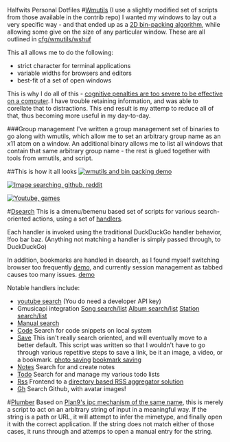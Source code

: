 Halfwits Personal Dotfiles
#[Wmutils](https://github.com/wmutils)
(I use a slightly modified set of scripts from those available in the contrib repo) 
I wanted my windows to lay out a very specific way - and that ended up as a [2D bin-packing algorithm](https://github.com/halfwit/binpack), while allowing some give on the size of any particular window. These are all outlined in [cfg/wmutils/wshuf](https://github.com/halfwit/dotfiles/blob/master/share/x11/wshuf)

This all allows me to do the following:
 - strict character for terminal applications
 - variable widths for browsers and editors
 - best-fit of a set of open windows

This is why I do all of this - [cognitive penalties are too severe to be effective on a computer](http://www.wired.com/2010/05/ff_nicholas_carr/). I have trouble retaining information, and was able to corellate that to distractions. This end result is my attemp to reduce all of that, thus becoming more useful in my day-to-day.

###Group management
I've written a group management set of binaries to go along with wmutils, which allow me to set an arbitrary group name as an x11 atom on a window. An additional binary allows me to list all windows that contain that same arbitrary group name - the rest is glued together with tools from wmutils, and script.

##This is how it all looks 
[![wmutils and bin packing demo](http://img.youtube.com/vi/MSIjqTgtj2c/0.jpg)](https://www.youtube.com/watch?v=MSIjqTgtj2c)

[![Image searching, github, reddit](https://pb.gehidore.net/cyYB)](https://pb.gehidore.net/U4TN)

[![Youtube, games](https://pb.gehidore.net/vTYD)](https://pb.gehidore.net/NiUQ)

#[Dsearch](https://github.com/halfwit/dotfiles/blob/master/bin/dsearch)
This is a dmenu/bemenu based set of scripts for various search-oriented actions, using a set of [handlers](https://github.com/halfwit/dotfiles/blob/master/share/dsearch).

Each handler is invoked using the traditional DuckDuckGo handler behavior, !foo bar baz. (Anything not matching a handler is simply passed through, to DuckDuckGo)

In addition, bookmarks are handled in dsearch, as I found myself switching browser too frequently [demo](https://ptpb.pw/qR19.mkv), and currently session management as tabbed causes too many issues. [demo](https://ptpb.pw/SyC3.mkv)

Notable handlers include:
 - [youtube search](https://github.com/halfwit/dotfiles/blob/master/share/dsearch/yt) (You do need a developer API key)
 - Gmusicapi integration [Song search/list](https://github.com/halfwit/dotfiles/blob/master/share/dsearch/song) [Album search/list](https://github.com/halfwit/dotfiles/blob/master/share/dsearch/album) [Station search/list](https://github.com/halfwit/dotfiles/blob/master/share/dsearch/listen)
 - [Manual search](https://github.com/halfwit/dotfiles/blob/master/share/dsearch/man)
 - [Code](https://github.com/halfwit/dotfiles/blob/master/share/dsearch/code) Search for code snippets on local system
 - [Save](https://github.com/halfwit/dotfiles/blob/master/share/dsearch/save) This isn't really search oriented, and will eventually move to a better default. This script was written so that I wouldn't have to go through various repetitive steps to save a link, be it an image, a video, or a bookmark. [photo saving](https://ptpb.pw/LMBL.mkv) [bookmark saving](https://ptpb.pw/qR19.mkv)
 - [Notes](https://github.com/halfwit/dotfiles/blob/master/share/dsearch/notes) Search for and create notes
 - [Todo](https://github.com/halfwit/dotfiles/blob/master/share/dsearch/todo) Search for and manage my various todo lists
 - [Rss](https://github.com/halfwit/dotfiles/blob/master/share/dsearch/rss) Frontend to a [directory based RSS aggregator solution](https://github.com/halfwit/dotfiles/blob/master/bin/updatefeeds)  
 - [Gh](https://github.com/halfwit/dotfiles/blob/master/share/dsearch/gh) Search Github, with avatar images!

#[Plumber](https://github.com/halfwit/dotfiles/blob/master/bin/plumber)
 Based on [Plan9's ipc mechanism of the same name](http://plan9.bell-labs.com/sys/doc/plumb.html), this is merely a script to act on an arbitrary string of input in a meaningful way. If the string is a path or URL, it will attempt to infer the mimetype, and finally open it with the correct application. If the string does not match either of those cases, it runs through and attemps to open a manual entry for the string.

